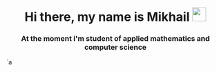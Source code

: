 <h1 align="center">Hi there, my name is Mikhail</a> 
<img src="https://github.com/blackcater/blackcater/raw/main/images/Hi.gif" height="32"/></h1>
<h3 align="center">At the moment i'm student of applied mathematics and computer science</h3>
`a
